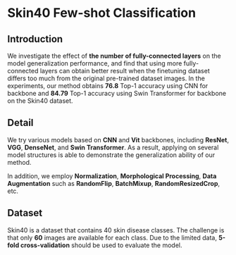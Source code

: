 # Skin40 Few-shot Classification

## Introduction

We investigate the effect of **the number of fully-connected layers** on the model generalization performance, and find that using more fully-connected layers can obtain better result when the finetuning dataset differs too much from the original pre-trained dataset images. In the experiments, our method obtains **76.8** Top-1 accuracy using CNN for backbone and **84.79** Top-1 accuracy using Swin Transformer for backbone on the Skin40 dataset.

## Detail

We try various models based on **CNN** and **Vit** backbones, including **ResNet**, **VGG**, **DenseNet**, and **Swin Transformer**. As a result, applying on several model structures is able to demonstrate the generalization ability of our method.

In addition, we employ **Normalization**, **Morphological Processing**,  **Data Augmentation** such as **RandomFlip**, **BatchMixup**, **RandomResizedCrop**, etc.

## Dataset

Skin40 is a dataset that contains 40 skin disease classes. The challenge is that only **60** images are available for each class. Due to the limited data, **5-fold cross-validation** should be used to evaluate the model.

